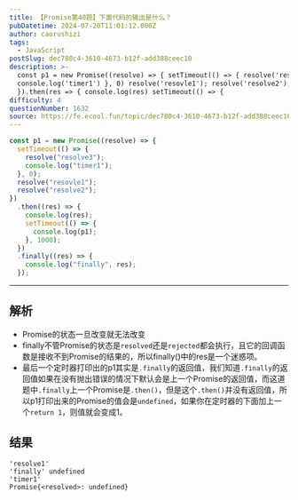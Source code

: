 ```yaml
---
title: 【Promise第40题】下面代码的输出是什么？
pubDatetime: 2024-07-20T11:01:12.000Z
author: caorushizi
tags:
  - JavaScript
postSlug: dec780c4-3610-4673-b12f-add388ceec10
description: >-
  const p1 = new Promise((resolve) => { setTimeout(() => { resolve('resolve3');
  console.log('timer1') }, 0) resolve('resovle1'); resolve('resolve2');
  }).then(res => { console.log(res) setTimeout(() => {
difficulty: 4
questionNumber: 1632
source: https://fe.ecool.fun/topic/dec780c4-3610-4673-b12f-add388ceec10
---
```


```js
const p1 = new Promise((resolve) => {
  setTimeout(() => {
    resolve("resolve3");
    console.log("timer1");
  }, 0);
  resolve("resovle1");
  resolve("resolve2");
})
  .then((res) => {
    console.log(res);
    setTimeout(() => {
      console.log(p1);
    }, 1000);
  })
  .finally((res) => {
    console.log("finally", res);
  });
```

---

## 解析

- Promise的状态一旦改变就无法改变
- finally不管Promise的状态是`resolved`还是`rejected`都会执行，且它的回调函数是接收不到Promise的结果的，所以finally()中的res是一个迷惑项。
- 最后一个定时器打印出的p1其实是`.finally`的返回值，我们知道`.finally`的返回值如果在没有抛出错误的情况下默认会是上一个Promise的返回值，而这道题中`.finally`上一个Promise是`.then()`，但是这个`.then()`并没有返回值，所以p1打印出来的Promise的值会是`undefined`，如果你在定时器的下面加上一个`return 1`，则值就会变成1。

## 结果

```
'resolve1'
'finally' undefined
'timer1'
Promise{<resolved>: undefined}

```

